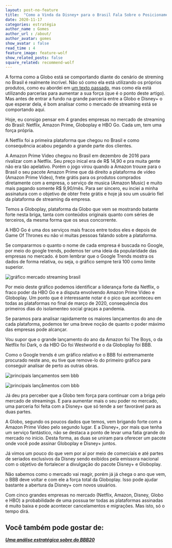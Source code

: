 ```yaml
---
layout: post-no-feature
title:  "Como a Vinda da Disney+ para o Brasil Fala Sobre o Posicionamento da Globo"
date: 2020-11-17
categories: estratégia
author_name : Gomes
author_url : /about/
author_avatar: gomes
show_avatar : false
read_time : 4
feature_image: feature-wolf
show_related_posts: false
square_related: recommend-wolf
---
```


A forma como a Globo está se comportando diante do cenário de streming no Brasil é realmente incrível. Não só como ela está utilizando os próprios produtos, como eu abordei em [um texto passado](https://quebrandoocaminho.com/bbb20), mas como ela está utilizando parcerias para aumentar a sua força (que é o ponto deste artigo). Mas antes de entrar a fundo na grande parceria entre a  Globo e Disney+ o que esperar dela, é bom analisar como o mercado de streaming está se comportando aqui. 

Hoje, eu consigo pensar em 4 grandes empresas no mercado de streaming do Brasil: Netflix, Amazon Prime, Globoplay e HBO Go. Cada um, tem uma força própria. 

A Netflix foi a primeira plataforma que chegou no Brasil e como consequência acabou pegando a grande parte dos clientes. 

A Amazon Prime  Video chegou no Brasil em dezembro de 2016 para rivalizar com a Netflix. Seu preço inical era de R$ 14,90 e pra muita gente não era tão apelativo. Porém o jogo virou quando a Amazon trouxe para o Brasil o seu pacote Amazon Prime que dá direito a plataforma de vídeo (Amazon Prime Video), frete grátis para os produtos comprados diretamente com a empresa, o serviço de musica (Amazon Music) e muito mais pagando somente R$ 9,90/mês. Para ser sincero, eu inciei a minha assinatura com o objetivo de obter frete grátis e hoje já sou um usuário fiel da plataforma de streaming da empresa.

Temos a Globoplay, plataforma da Globo que vem se mostrando batante forte nesta briga, tanta com conteúdos originais quanto com séries de terceiros, da mesma forma que os seus concorrente. 

A HBO Go é uma dos serviços mais fracos entre todos eles e depois de Game Of Thrones eu não vi muitas pessoas falando sobre a plataforma. 

Se compararmos o quanto o nome de cada empresa é buscada no Google, por meio do google trends, podemos ter uma ideia da popularidade das empresas no mercado. é bom lembrar que o Google Trends mostra os dados de forma relativa, ou seja, o gráfico sempre terá 100 como limite superior. 

![gráfico mercado streaming brasil]({{site.url}}/{{site.baseurl}}img/post-assets/disneyplus/mercado.png)

Por meio deste gráfico podemos identificar a liderança forte da Netflix, o fraco poder da HBO Go e a disputa envolvendo Amazon Prime Video e Globoplay.  Um ponto que é interessante notar é o pico que aconteceu em todas as plataformas no final de março de 2020, consequência dos primeiros dias do isolamenteo social graças a pandemia. 

Se paramos para analisar rapidamente os maiores lançamentos do ano de cada plataforma, podemos ter uma breve noção de quanto o poder máximo das empresas pode alcançar. 

Vou supor que o grande lançamento do ano da Amazon foi The Boys, o da Netflix foi Dark, o da HBO Go foi Westworld e o da Globoplay foi BBB. 

Como o Google trends é um gráfico relativo e o BBB foi extremamente procurado neste ano, eu tive que remove-lo  do primeiro gráfico para conseguir analisar de perto as outras obras.

![principais lançamentos sem bbb]({{site.url}}/{{site.baseurl}}img/post-assets/disneyplus/sembbb.png)

![principais lançåmentos com bbb]({{site.url}}/{{site.baseurl}}img/post-assets/disneyplus/combbb.png)


Já deu pra perceber que a Globo tem força para continuar com a briga pelo mercado de streamings. E para aumentar mais o seu poder no mercado, uma parceria foi feita com a Disney+ que só tende a ser favorável para as duas partes. 

A Globo, segundo os poucos dados que temos, vem  brigando forte com a Amazon Prime Video pelo segundo lugar. E a Disney+, por mais que tenha um serviço fantástico, não se destaca a ponto de levar uma fatia grande do mercado no inicio. Desta forma, as duas se uniram para oferecer um pacote onde você pode assinar Globoplay e Disney+ juntos. 

Já vimos um pouco do que vem por aí por meio de comerciais e até partes de seriados exclusivos da Disney sendo exibidos pela emissora nacional com o objetivo de fortalecer a divulgação do pacote Disney+ e Globoplay. 

Não sabemos como o mercado vai reagir, porém já já chega o ano que vem, o BBB deve voltar e com ele a força total da Globoplay. Isso pode ajudar bastante a abertura da Disney+ com novos usuários. 

Com cinco grandes empresas no mercado (Netflix, Amazon, Disney, Globo e HBO) a probabilidade de uma possua ter todas as plataformas assinadas é muito baixa e pode acontecer cancelamentos e migrações. Mas isto, só o tempo dirá.

## Você também pode gostar de:
***[Uma análise estratégica sobre do BBB20](https://quebrandoocaminho.com/bbb20)***

